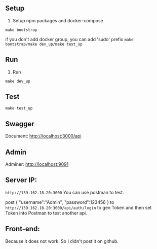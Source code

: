 ## Setup

1. Setup npm packages and docker-compose

```
make bootstrap
```
if you don't add docker group, you can add 'sudo' prefix `make bootstrap/make dev_up/make test_up`


## Run

1. Run

```
make dev_up
```

## Test
```
make test_up
```

## Swagger

Document: [http://localhost:3000/api](http://localhost:3000/api)

## Admin

Adminer: [http://localhost:9091](http://localhost:9091)

## Server IP:

`
http://139.162.18.20:3000
`
You can use postman to test. 

post    {
        "username":"Admin",
        "password":123456
        }
to `http://139.162.18.20:3000/api/auth/login`
to gen Token and then set Token into Postman to test another api.

## Front-end:
Because it does not work. So I didn't post it on github.

